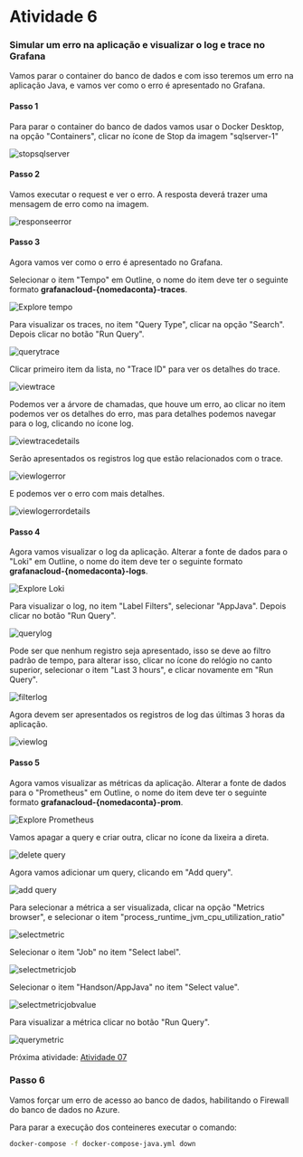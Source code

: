 # Atividade 6

### Simular um erro na aplicação e visualizar o log e trace no Grafana
Vamos parar o container do banco de dados e com isso teremos um erro na aplicação Java, e vamos ver como o erro é apresentado no Grafana.


#### Passo 1
Para parar o container do banco de dados vamos usar o Docker Desktop, na opção "Containers", clicar no ícone de Stop da imagem "sqlserver-1"

![stopsqlserver](images/stopsqlserver.png)


#### Passo 2
Vamos executar o request e ver o erro. A resposta deverá trazer uma mensagem de erro como na imagem.

![responseerror](images/requesthttpresponseerror.png)

#### Passo 3
Agora vamos ver como o erro é apresentado no Grafana.

Selecionar o item "Tempo" em Outline, o nome do item deve ter o seguinte formato **grafanacloud-{nomedaconta}-traces**.

![Explore tempo](images/exploretempo.png)

Para visualizar os traces, no item "Query Type", clicar na opção "Search". Depois clicar no botão "Run Query".

![querytrace](images/querytrace.png)

Clicar primeiro item da lista, no "Trace ID" para ver os detalhes do trace.

![viewtrace](images/viewtraceerror.png)

Podemos ver a árvore de chamadas, que houve um erro, ao clicar no item podemos ver os detalhes do erro, mas para detalhes podemos navegar para o log, clicando no ícone log.

![viewtracedetails](images/viewtracedetailserror.png)

Serão apresentados os registros log que estão relacionados com o trace.

![viewlogerror](images/viewlogerror.png)

E podemos ver o erro com mais detalhes.

![viewlogerrordetails](images/viewlogerrordetails.png)

#### Passo 4
Agora vamos visualizar o log da aplicação.
Alterar a fonte de dados para o "Loki" em Outline, o nome do item deve ter o seguinte formato **grafanacloud-{nomedaconta}-logs**.

![Explore Loki](images/exploreloki.png)

Para visualizar o log, no item "Label Filters", selecionar "AppJava". Depois clicar no botão "Run Query".

![querylog](images/querylog.png)

Pode ser que nenhum registro seja apresentado, isso se deve ao filtro padrão de tempo, para alterar isso, clicar no ícone do relógio no canto superior, selecionar o item "Last 3 hours", e clicar novamente em "Run Query".

![filterlog](images/filterlog.png)

Agora devem ser apresentados os registros de log das últimas 3 horas da aplicação.

![viewlog](images/viewlog.png)

#### Passo 5
Agora vamos visualizar as métricas da aplicação.
Alterar a fonte de dados para o "Prometheus" em Outline, o nome do item deve ter o seguinte formato **grafanacloud-{nomedaconta}-prom**. 

![Explore Prometheus](images/exploremetrics.png)

Vamos apagar a query e criar outra, clicar no ícone da lixeira a direta.

![delete query](images/clearquery.png)

Agora vamos adicionar um query, clicando em "Add query".

![add query](images/addquery.png)

Para selecionar a métrica a ser visualizada, clicar na opção "Metrics browser", e selecionar o item "process_runtime_jvm_cpu_utilization_ratio" 

![selectmetric](images/selectmetric.png)

Selecionar o item "Job" no item "Select label".

![selectmetricjob](images/selectmetricjob.png)

Selecionar o item "Handson/AppJava" no item "Select value".

![selectmetricjobvalue](images/selectmetricjobvalue.png)

Para visualizar a métrica clicar no botão "Run Query".

![querymetric](images/querymetric.png)


Próxima atividade: [Atividade 07](07-atividade.md)

### Passo 6

Vamos forçar um erro de acesso ao banco de dados, habilitando o Firewall do banco de dados no Azure.


Para parar a execução dos conteineres executar o comando:

```bash
docker-compose -f docker-compose-java.yml down
```
